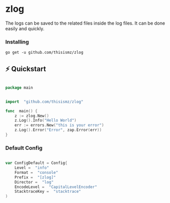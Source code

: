 # zlog

The logs can be saved to the related files inside the log files. It can be done easily and quickly.

### Installing

 `go get -u github.com/thisismz/zlog`

##  ⚡️ Quickstart

```go

package main

 
import  "github.com/thisismz/zlog"

func  main() {
	z := zlog.New()
	z.Log().Info("Hello World")
	err := errors.New("this is your error")
	z.Log().Error("Error", zap.Error(err))
}

```
###  Default Config

```go

var ConfigDefault = Config{
	Level =  "info"
	Format =  "console"
	Prefix =  "[zlog]"
	Director =  "log"
	EncodeLevel =  "CapitalLevelEncoder"
	StacktraceKey =  "stacktrace"
)
```
